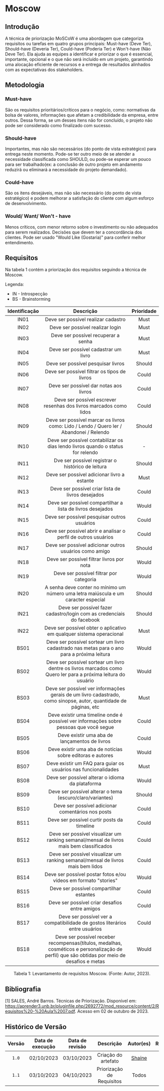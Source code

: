 # Moscow

## Introdução

A técnica de priorização MoSCoW é uma abordagem que categoriza requisitos ou tarefas em quatro grupos principais: Must-have (Deve Ter), Should-have (Deveria Ter), Could-have (Poderia Ter) e Won't-have (Não Deve Ter). Ela ajuda as equipes a identificar e priorizar o que é essencial, importante, opcional e o que não será incluído em um projeto, garantindo uma alocação eficiente de recursos e a entrega de resultados alinhados com as expectativas dos stakeholders.

## Metodologia

### Must-have

São os requisitos prioritários/críticos para o negócio, como: normativas da bolsa de valores, informações que afetam a credibilidade da empresa, entre outros. Dessa forma, se um desses itens não for concluído, o projeto não pode ser considerado como finalizado com sucesso.

### Should-have

Importantes, mas não são necessários (do ponto de vista estratégico) para entrega neste momento. Pode-se ter outro meio de se atender a necessidade classificada como SHOULD, ou pode-se esperar um pouco para ser trabalhado(ex: a conclusão de outro projeto em andamento reduzirá ou eliminará a necessidade do projeto demandado).

### Could-have

São os itens desejáveis, mas não são necessário (do ponto de vista estratégico) e podem melhorar a satisfação do cliente com algum esforço de desenvolvimento.

### Would/ Want/ Won't - have

Menos críticos, com menor retorno sobre o investimento ou não adequados para serem realizados. Decisões que devem ter a concordância dos clientes. Pode ser usado "Would Like (Gostaria)" para conferir melhor entendimento.

## Requisitos
Na tabela 1 contém a priorização dos requisitos seguindo a técnica de Moscow.

Legenda:

- IN - Introspecção
- BS - Brainstorming

| Identificação |                                                    Descrição                                                     | Prioridade |
| :-----------: | :--------------------------------------------------------------------------------------------------------------: | :--------: |
|     IN01      |                                       Deve ser possível realizar cadastro                                        |    Must    |
|     IN02      |                                         Deve ser possível realizar login                                         |    Must    | 
|     IN03      |                                       Deve ser possível recuperar a senha                                        |    Must    |
|     IN04      |                                       Deve ser possível cadastrar um livro                                       |    Must    |
|     IN05      |                                        Deve ser possível pesquisar livros                                        |    Should  |
|     IN06      |                                   Deve ser possível filtrar os tipos de livros                                   |    Could   |
|     IN07      |                                      Deve ser possível dar notas aos livros                                      |    Could   |
|     IN08      |                        Deve ser possível escrever resenhas dos livros marcados como lidos                        |    Could   |
|     IN09      |             Deve ser possível marcar os livros como: Lido / Lendo / Quero ler / Abandonei / Relendo              |    Should  |
|     IN10      |                 Deve ser possível contabilizar os dias lendo livros quando o status for relendo                  |      -     |
|     IN11      |                                Dve ser possível registrar o histórico de leitura                                 |    Should  |
|     IN12      |                                   Deve ser possível adicionar livro a estante                                    |    Must    |
|     IN13      |                                Deve ser possível criar lista de livros desejados                                 |    Could   |
|     IN14      |                            Deve ser possível compartilhar a lista de livros desejados                            |    Would   |
|     IN15      |                                   Deve ser possível pesquisar outros usuários                                    |    Could   |
|     IN16      |                          Deve ser possível abrir e analisar o perfil de outros usuários                          |    Could   |
|     IN17      |                              Deve ser possível adicionar outros usuários como amigo                              |    Should  |
|     IN18      |                                    Deve ser possível filtrar livros por nota                                     |    Would   |
|     IN19      |                                     Deve ser possível filtrar por categoria                                      |    Would   |
|     IN20      |                A senha deve conter no mínimo um número uma letra maiúscula e um caracter especial                |    Should  |
|     IN21      |                      Deve ser possível fazer cadastro/login com as credenciais do facebook                       |    Should  |
|     IN22      |                       Deve ser possível obter o aplicativo em qualquer sistema operacional                       |    Must    |
|     BS01      |            Deve ser possível sortear um livro cadastrado nas metas para o ano para a próxima leitura             |    Would   |
|     BS02      |  Deve ser possível sortear um livro dentre os livros marcados como Quero ler para a próxima leitura do usuário   |    Would   |
|     BS03      | Deve ser possível ver informações gerais de um livro cadastrado, como sinopse, autor, quantidade de páginas, etc |    Must    |
|     BS04      |              Deve existir uma timeline onde é possível ver informações sobre pessoas que você segue              |    Could   |
|     BS05      |                                  Deve existir uma aba de lançamentos de livros                                   |    Could   |
|     BS06      |                            Deve existir uma aba de notícias sobre editoras e autores                             |    Would   |
|     BS07      |                          Deve existir um FAQ para guiar os usuários nas funcionalidades                          |    Must    |
|     BS08      |                                 Deve ser possível alterar o idioma da plataforma                                 |    Would   |
|     BS09      |                            Deve ser possível alterar o tema (escuro/claro/variantes)                             |    Should  |
|     BS10      |                                Deve ser possível adicionar comentários nos posts                                 |    Could   |
|     BS11      |                                    Deve ser possível curtir posts da timeline                                    |    Could   |
|     BS12      |             Deve ser possível visualizar um ranking semanal/mensal de livros mais bem classificados              |    Could   |
|     BS13      |                 Deve ser possível visualizar um ranking semanal/mensal de livros mais bem lidos                  |    Could   |
|     BS14      |                         Deve ser possível postar fotos e/ou vídeos em formato "stories"                          |    Would   |
|     BS15      |                                     Deve ser possível compartilhar estantes                                      |    Could   |
|     BS16      |                                  Deve ser possível criar desafios entre amigos                                   |    Could   |
|     BS17      |                   Deve ser possível ver a compatibilidade de gostos literários entre usuários                    |    Could   |
|     BS18      | Deve ser possível receber recompensas(títulos, medalhas, cosméticos e personalização de perfil) que são obtidas por meio de desafios e metas     |    Would |

<div style="text-align: center">
    <p> Tabela 1: Levantamento de requisitos Moscow. (Fonte: Autor, 2023).</p>
</div>

## Bibliografia

[1] SALES, André Barros. Técnicas de Priorização. Disponível em: https://aprender3.unb.br/pluginfile.php/2692772/mod_resource/content/2/Requisitos%20-%20Aula%2007.pdf. Acesso em 02 de outubro de 2023.

## Histórico de Versão

| Versão | Data de execução | Data de revisão |      Descrição      |                  Autor(es)                  |                  Revisor(es)                   |
| :----: | :--------------: | :-------------: | :-----------------: | :-----------------------------------------: | :--------------------------------------------: |
| `1.0`  |    02/10/2023    |   03/10/2023    | Criação do artefato | [Shaíne](https://github.com/ShaineOliveira) | [Rafael Amancio](https://github.com/Rafael-gc) |
| `1.1`  |    03/10/2023    |   04/10/2023    | Priorização de Requisitos | Todos | Todos |